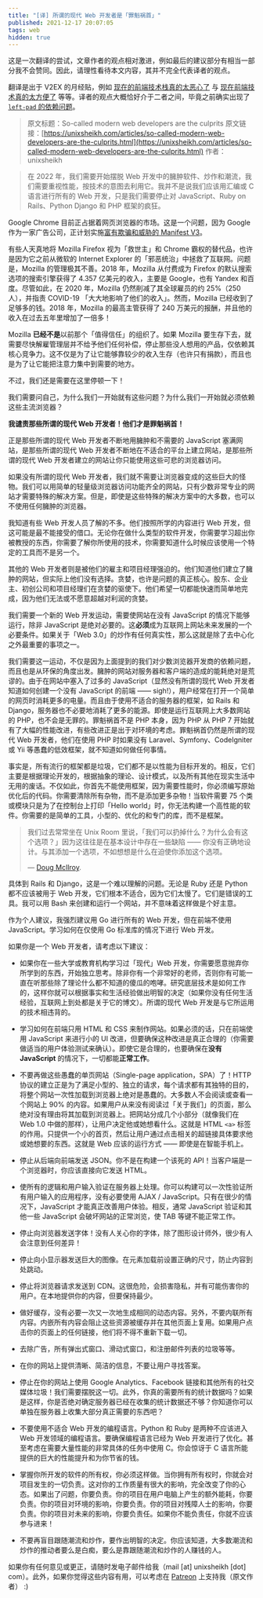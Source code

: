 ```yaml
---
title: "[译] 所谓的现代 Web 开发者是「罪魁祸首」"
published: 2021-12-17 20:07:05
tags: web
hidden: true
---
```


这是一次翻译的尝试，文章作者的观点相对激进，例如最后的建议部分有相当一部分我不会赞同。因此，请理性看待本文内容，其并不完全代表译者的观点。

<!--more-->

翻译是出于 V2EX 的月经贴，例如 [现在的前端技术栈真的太恶心了](https://v2ex.com/t/821702) 与 [现在前端技术真的太方便了](https://v2ex.com/t/821768) 等等。译者的观点大概恰好介于二者之间，毕竟之前确实出现了 [`left-pad` 的依赖问题](https://blog.npmjs.org/post/141577284765/kik-left-pad-and-npm.html)。

> 原文标题：So-called modern web developers are the culprits
> 原文链接：[https://unixsheikh.com/articles/so-called-modern-web-developers-are-the-culprits.html](https://unixsheikh.com/articles/so-called-modern-web-developers-are-the-culprits.html)
> 作者：unixsheikh

> 在 2022 年，我们需要开始摆脱 Web 开发中的臃肿软件、炒作和潮流，我们需要重视性能，按技术的意图去利用它。我并不是说我们应该用汇编或 C 语言进行所有的 Web 开发，只是我们需要停止对 JavaScript、Ruby on Rails、Python Django 和 PHP 框架的疯狂。

Google Chrome 目前正占据着网页浏览器的市场。这是一个问题，因为 Google 作为一家广告公司，正计划实施[富有欺骗和威胁的 Manifest V3](https://www.eff.org/deeplinks/2021/12/chrome-users-beware-manifest-v3-deceitful-and-threatening)。

有些人天真地将 Mozilla Firefox 视为「救世主」和 Chrome 霸权的替代品，也许是因为它之前从微软的 Internet Explorer 的「邪恶统治」中拯救了互联网。问题是，Mozilla 的管理极其不善。2018 年，Mozilla 从付费成为 Firefox 的默认搜索选项的搜索引擎获得了 4.357 亿美元的收入，主要是 Google，也有 Yandex 和百度。尽管如此，在 2020 年，Mozilla 仍然削减了其全球雇员的约 25%（250 人），并指责 COVID-19 「大大地影响了他们的收入」。然而，Mozilla 已经收到了足够多的钱。2018 年，Mozilla 的最高主管获得了 240 万美元的报酬，并且他的收入在过去五年里增加了一倍多！

Mozilla **已经不是**以前那个「值得信任」的组织了。如果 Mozilla 要生存下去，就需要尽快解雇管理层并不给予他们任何补偿，停止那些没人想用的产品，仅依赖其核心竞争力。这不仅是为了让它能够靠较少的收入生存（也许只有捐款），而且也是为了让它能把注意力集中到需要的地方。

不过，我们还是需要在这里停顿一下！

我们需要问自己，为什么我们一开始就有这些问题？为什么我们一开始就必须依赖这些主流浏览器？

**我谴责那些所谓的现代 Web 开发者！他们才是罪魁祸首！**

正是那些所谓的现代 Web 开发者不断地用臃肿和不需要的 JavaScript 塞满网站，是那些所谓的现代 Web 开发者不断地在不适合的平台上建立网站，是那些所谓的现代 Web 开发者建立的网站让你只能使用这些可悲的浏览器访问。

如果没有所谓的现代 Web 开发者，我们就不需要让浏览器变成的这些巨大的怪物。我们可以用简单的轻量级浏览器访问功能齐全的网站，只有少数非常专业的网站才需要特殊的解决方案。但是，即使是这些特殊的解决方案中的大多数，也可以不使用任何臃肿的浏览器。

我知道有些 Web 开发人员了解的不多。他们按照所学的内容进行 Web 开发，但这可能是最不能接受的借口。无论你在做什么类型的软件开发，你需要学习超出你被教授的东西，你需要了解你所使用的技术，你需要知道什么时候应该使用一个特定的工具而不是另一个。

其他的 Web 开发者则是被他们的雇主和项目经理强迫的。他们知道他们建立了臃肿的网站，但实际上他们没有选择。贪婪，也许是问题的真正核心。股东、企业主、初创公司和项目经理们在贪婪的驱使下。他们希望一切都能快速而简单地完成，因为他们无法或不愿意超越对利润的贪婪。

我们需要一个新的 Web 开发运动，需要使网站在没有 JavaScript 的情况下能够运行，除非 JavaScript 是绝对必要的。这**必须**成为互联网上网站未来发展的一个必要条件。如果关于「Web 3.0」的炒作有任何真实性，那么这就是除了去中心化之外最重要的事项之一。

我们需要这一运动，不仅是因为上面提到的我们对少数浏览器开发商的依赖问题，而且也是从环保的角度出发。臃肿的网站对服务器和客户端的造成的能耗绝对是荒谬的。由于在网站中塞入了过多的 JavaScript（显然没有所谓的现代 Web 开发者知道如何创建一个没有 JavaScript 的前端 —— sigh!），用户经常在打开一个简单的网页时消耗更多的电量。而且由于使用不适合的服务器的框架，如 Rails 和 Django，服务器也不必要地消耗了更多的能源。即使是运行互联网上大多数网站的 PHP，也不会是无罪的。罪魁祸首不是 PHP 本身，因为 PHP 从 PHP 7 开始就有了大幅的性能改进，有些改进正是出于对环境的考虑。罪魁祸首仍然是所谓的现代 Web 开发者，他们在使用 PHP 时如果没有 Laravel、Symfony、CodeIgniter 或 Yii 等愚蠢的低效框架，就不知道如何做任何事情。

事实是，所有流行的框架都是垃圾，它们都不是以性能为目标开发的。相反，它们主要是根据理论开发的，根据抽象的理论、设计模式，以及所有其他在现实生活中无用的废话。不仅如此，你首先不能使用框架，因为需要性能时，你必须编写原始优化后的代码。你需要清除所有杂物，而不是添加更多杂物！当软件需要 75 个类或模块只是为了在控制台上打印「Hello world」时，你无法构建一个高性能的软件。你需要的是简单的工具，小型的、优化的和专门的库，而不是框架。

> 我们过去常常坐在 Unix Room 里说，「我们可以扔掉什么？为什么会有这个选项？」因为这往往是在基本设计中存在一些缺陷 —— 你没有正确地设计。与其添加一个选项，不如想想是什么在迫使你添加这个选项。
>
> ― [Doug McIlroy](https://en.wikipedia.org/wiki/Douglas_McIlroy).

具体到 Rails 和 Django，这是一个难以理解的问题。无论是 Ruby 还是 Python 都不应该被用于 Web 开发，它们根本不适合，因为它们太慢了。它们是错误的工具。我可以用 Bash 来创建和运行一个网站，并不意味着这样做是个好主意。

作为个人建议，我强烈建议用 Go 进行所有的 Web 开发，但在前端不使用 JavaScript。学习如何在仅使用 Go 标准库的情况下进行 Web 开发。

如果你是一个 Web 开发者，请考虑以下建议：

- 如果你在一些大学或教育机构学习过「现代」Web 开发，你需要愿意抛弃你所学到的东西，开始独立思考。除非你有一个非常好的老师，否则你有可能一直在听那些除了理论什么都不知道的傻瓜的咆哮。研究底层技术是如何工作的，这样你就可以根据事实和生活经验做出明智的决定（如果你没有任何生活经验，互联网上到处都是关于它的博文）。所谓的现代 Web 开发是与它所运用的技术相违背的。

- 学习如何在前端只用 HTML 和 CSS 来制作网站。如果必须的话，只在前端使用 JavaScript 来进行小的 UI 改进，但要确保这种改进是真正合理的（你需要做适当的用户体验测试来确认）。即使它是合理的，也要确保在**没有 JavaScript** 的情况下，一切都能**正常工作**。

- 不要再做这些愚蠢的单页网站（Single-page application，SPA）了！HTTP 协议的建立正是为了满足小型的、独立的请求，每个请求都有其独特的目的，将整个网站一次性加载到浏览器上绝对是愚蠢的。大多数人不会阅读或查看一个网站上 90% 的内容。如果用户从来没有阅读过「关于我们」的页面，那么绝对没有理由将其加载到浏览器上。把网站分成几个小部分（就像我们在 Web 1.0 中做的那样），让用户决定他或她想看什么。这就是 HTML `<a>` 标签的作用。只提供一个小的首页，然后让用户通过点击相关的超链接具体要求他或她想要的东西。这就是 Web 应该的运行方式 —— 即使是在智能手机上。

- 停止从后端向前端发送 JSON。你不是在构建一个该死的 API！当客户端是一个浏览器时，你应该直接向它发送 HTML。

- 使所有的逻辑和用户输入验证在服务器上处理。你可以构建可以一次性验证所有用户输入的应用程序，没有必要使用 AJAX / JavaScript。只有在很少的情况下，JavaScript 才能真正改善用户体验。相反，通常 JavaScript 验证和其他一些 JavaScript 会破坏网站的正常浏览，使 TAB 等键不能正常工作。

- 停止向浏览器发送字体！没有人关心你的字体，除了图形设计师外，很少有人会注意到任何差异！

- 停止向小显示器发送巨大的图像。在元素加载前设置正确的尺寸，防止内容到处跳动。

- 停止将浏览器请求发送到 CDN。这很危险，会损害隐私，并有可能伤害你的用户。在本地提供你的内容，但要保持最少。

- 做好缓存，没有必要一次又一次地生成相同的动态内容。另外，不要内联所有内容。内嵌所有内容会阻止这些资源被缓存并在其他页面上复用。如果用户点击你的页面上的任何链接，他们将不得不重新下载一切。

- 去除广告，所有弹出式窗口、滑动式窗口，和注册邮件列表的垃圾等等。

- 在你的网站上提供清晰、简洁的信息，不要让用户寻找答案。

- 停止在你的网站上使用 Google Analytics、Facebook 链接和其他所有的社交媒体垃圾！我们需要摆脱这一切。此外，你真的需要所有的统计数据吗？如果是这样，你是否绝对确定服务器已经在收集的统计数据还不够？你知道你可以单独在服务器上收集大部分真正需要的东西吧？

- 不要使用不适合 Web 开发的编程语言。Python 和 Ruby 是两种不应该进入 Web 开发领域的编程语言。要确保编程语言已经为 Web 开发进行了优化。甚至考虑在需要大量性能的非常具体的任务中使用 C。你会惊讶于 C 语言所能提供的巨大的性能提升和为你节省的钱。

- 掌握你所开发的软件的所有权，你必须这样做。当你拥有所有权时，你就会对项目发生的一切负责。这对你的工作质量有很大的影响，完全改变了你的心态。如果出了问题，你要负责。你的项目在用户电脑上产生的额外能耗，你要负责。你的项目对环境的影响，你要负责。你的项目对残障人士的影响，你要负责。你的项目对未来的影响，你要负责任。如果你不能负责任，你就不应该参与进来！

- 不要再盲目跟随潮流和炒作，要作出明智的决定。你应该知道，大多数潮流和炒作的推动者要么是白痴，要么是靠跟随潮流和炒作的人赚钱的人。

如果你有任何意见或更正，请随时发电子邮件给我（mail [at] unixsheikh [dot] com）。此外，如果你觉得这些内容有用，可以考虑在 [Patreon](https://patreon.com/unixsheikh) 上支持我（原文作者） :)
